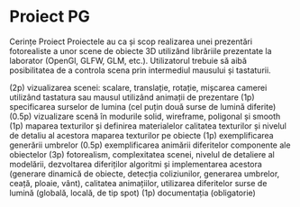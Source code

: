 # Proiect PG


Cerințe Proiect
Proiectele au ca și scop realizarea unei prezentări fotorealiste a unor scene de
 obiecte 3D utilizând librăriile prezentate la laborator (OpenGl, GLFW, GLM, etc.).
  Utilizatorul trebuie să aibă posibilitatea de a controla scena prin
   intermediul mausului și tastaturii.

(2p) vizualizarea scenei: scalare, translație, rotație, mișcarea camerei
utilizând tastatura sau mausul
utilizând animații de prezentare
(1p) specificarea surselor de lumina (cel puțin două surse de lumină diferite)
(0.5p) vizualizare scenă în modurile solid, wireframe, poligonal și smooth
(1p) maparea texturilor și definirea materialelor
calitatea texturilor și nivelul de detaliu al acestora
maparea texturilor pe obiecte
(1p) exemplificarea generării umbrelor
(0.5p) exemplificarea animării diferitelor componente ale obiectelor
(3p) fotorealism, complexitatea scenei, nivelul de detaliere al modelării,
 dezvoltarea diferiților algoritmi și implementarea acestora (generare dinamică
  de obiecte, detecția coliziunilor, generarea umbrelor, ceață, ploaie, vânt), 
  calitatea animațiilor, utilizarea diferitelor surse de lumină (globală,
  locală, de tip spot)
(1p) documentația (obligatorie)
